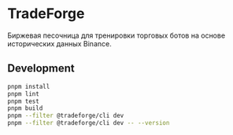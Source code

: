# TradeForge

Биржевая песочница для тренировки торговых ботов на основе исторических данных Binance.

## Development

```bash
pnpm install
pnpm lint
pnpm test
pnpm build
pnpm --filter @tradeforge/cli dev
pnpm --filter @tradeforge/cli dev -- --version
```
